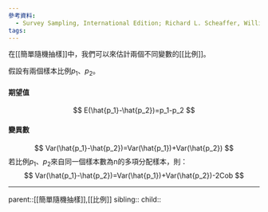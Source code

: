```yaml
---
參考資料:
  - Survey Sampling, International Edition; Richard L. Scheaffer, William Mendenhall. III
tags:
---
```

在[[簡單隨機抽樣]]中，我們可以來估計兩個不同變數的[[比例]]。

假設有兩個樣本比例$p_1$、$p_2$。
#### 期望值
$$
E(\hat{p_1}-\hat{p_2})=p_1-p_2
$$
#### 變異數
$$
Var(\hat{p_1}-\hat{p_2})=Var(\hat{p_1})+Var(\hat{p_2})
$$
若比例$p_1$、$p_2$來自同一個樣本數為n的多項分配樣本，則：
$$
Var(\hat{p_1}-\hat{p_2})=Var(\hat{p_1})+Var(\hat{p_2})-2Cob
$$

- - -
parent::[[簡單隨機抽樣]],[[比例]]
sibling::
child::